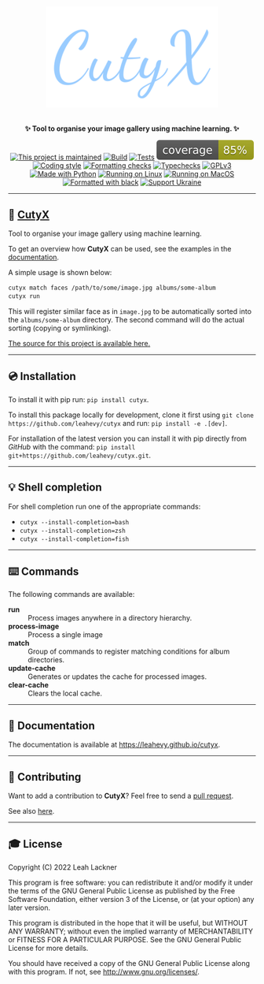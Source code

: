 <div align="center">
<a href="https://github.com/leahevy/cutyx"><img src="https://raw.githubusercontent.com/leahevy/cutyx/master/assets/cutyx.png" width="350px" alt="cutyx"/></a>
</div>
<br/>

<p align="center">
<b>✨ Tool to organise your image gallery using machine learning. ✨</b> 
</p>

<p align="center">
<a href="https://github.com/leahevy/cutyx/graphs/commit-activity"><img src="https://img.shields.io/badge/Maintained%3F-yes-green.svg" alt="This project is maintained"/></a>
<a href="https://github.com/leahevy/cutyx/actions/workflows/build.yml"><img src="https://github.com/leahevy/cutyx/actions/workflows/build.yml/badge.svg" alt="Build"/></a>
<a href="https://github.com/leahevy/cutyx/actions/workflows/tests.yml"><img src="https://github.com/leahevy/cutyx/actions/workflows/tests.yml/badge.svg" alt="Tests"/></a>
<a href="https://github.com/leahevy/cutyx/actions/workflows/coverage.yml"><img src="https://raw.githubusercontent.com/leahevy/cutyx/coverage/coverage.svg" alt="Coverage"/></a>
<a href="https://github.com/leahevy/cutyx/actions/workflows/style.yml"><img src="https://github.com/leahevy/cutyx/actions/workflows/style.yml/badge.svg" alt="Coding style"/></a>
<a href="https://github.com/leahevy/cutyx/actions/workflows/format.yml"><img src="https://github.com/leahevy/cutyx/actions/workflows/format.yml/badge.svg" alt="Formatting checks"/></a>
<a href="https://github.com/leahevy/cutyx/actions/workflows/typechecks.yml"><img src="https://github.com/leahevy/cutyx/actions/workflows/typechecks.yml/badge.svg" alt="Typechecks"/></a>
<a href="https://www.gnu.org/licenses/gpl-3.0"><img src="https://img.shields.io/badge/License-GPLv3-blue.svg" alt="GPLv3"/></a>
<a href="https://www.python.org/"><img src="https://img.shields.io/badge/Made%20with-Python-1f425f.svg" alt="Made with Python"/></a>
<a href="https://www.linux.org/"><img src="https://img.shields.io/badge/OS-Linux-green" alt="Running on Linux"/></a>
<a href="https://www.apple.com/"><img src="https://img.shields.io/badge/OS-MacOS-green" alt="Running on MacOS"/></a>
<a href="https://github.com/psf/black"><img src="https://img.shields.io/badge/code%20style-black-000000.svg" alt="Formatted with black"/></a>
<a href="https://opensource.fb.com/support-ukraine"><img src="https://img.shields.io/badge/Support-Ukraine-FFD500?style=flat&labelColor=005BBB" alt="Support Ukraine"/></a>
</p>
  
---

## 💫 [CutyX](https://github.com/leahevy/cutyx)

Tool to organise your image gallery using machine learning.

To get an overview how **CutyX** can be used, see the examples in the [documentation](https://leahevy.de/cutyx/cutyx/examples.html).

A simple usage is shown below:

```bash
cutyx match faces /path/to/some/image.jpg albums/some-album
cutyx run
```

This will register similar face as in `image.jpg` to be automatically sorted into the `albums/some-album` directory. The second command will do the actual sorting (copying or symlinking).

[The source for this project is available here.](https://github.com/leahevy/cutyx)

---

## 💿 Installation

To install it with pip run: `pip install cutyx`.

To install this package locally for development, clone it first using `git clone https://github.com/leahevy/cutyx` and run: `pip install -e .[dev]`.

For installation of the latest version you can install it with pip directly from *GitHub* with the command: `pip install git+https://github.com/leahevy/cutyx.git`.

---

## 💡 Shell completion

For shell completion run one of the appropriate commands:

- `cutyx --install-completion=bash`
- `cutyx --install-completion=zsh`
- `cutyx --install-completion=fish`

---

## ⌨️ Commands

The following commands are available:

<dl>
  <dt><strong>run</strong></dt>
  <dd>Process images anywhere in a directory hierarchy.</dd>
  <dt><strong>process-image</strong></dt>
  <dd>Process a single image</dd>
  <dt><strong>match</strong></dt>
  <dd>Group of commands to register matching conditions for album directories.</dd>
  <dt><strong>update-cache</strong></dt>
  <dd>Generates or updates the cache for processed images.</dd>
  <dt><strong>clear-cache</strong></dt>
  <dd>Clears the local cache.</dd>
</dl>

---

## 📖 Documentation

The documentation is available at <https://leahevy.github.io/cutyx>.

---

## 👥 Contributing

Want to add a contribution to **CutyX**? Feel free to send a [pull request](https://github.com/leahevy/cutyx/compare).

See also [here](https://github.com/leahevy/cutyx/blob/master/CONTRIBUTING.md).

---

## 🎓 License

Copyright (C) 2022 Leah Lackner

This program is free software: you can redistribute it and/or modify
it under the terms of the GNU General Public License as published by
the Free Software Foundation, either version 3 of the License, or
(at your option) any later version.

This program is distributed in the hope that it will be useful,
but WITHOUT ANY WARRANTY; without even the implied warranty of
MERCHANTABILITY or FITNESS FOR A PARTICULAR PURPOSE.  See the
GNU General Public License for more details.

You should have received a copy of the GNU General Public License
along with this program.  If not, see <http://www.gnu.org/licenses/>.
